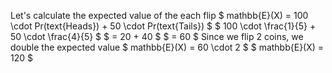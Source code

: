 Let's calculate the expected value of the each flip
$ mathbb{E}(X) = 100 \cdot Pr(text{Heads}) + 50 \cdot Pr(text{Tails}) $
$ 100 \cdot \frac{1}{5} + 50 \cdot \frac{4}{5} $
$ = 20 + 40 $
$ = 60 $
Since we flip 2 coins, we double the expected value 
$ mathbb{E}(X) = 60 \cdot 2 $
$ mathbb{E}(X) = 120 $
